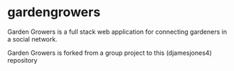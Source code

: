 # gardengrowers

Garden Growers is a full stack web application for connecting gardeners in a social network.

Garden Growers is forked from a group project to this (djamesjones4) repository
